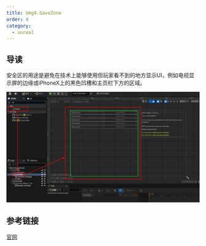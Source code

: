 ```yaml
---
title: Umg4.SaveZone
order: 4
category:
  - unreal
---
```

## 导读
<chatmessage avatar="../../../assets/emoji/blzt.png" :avatarWidth="40">
安全区的用途是避免在技术上能够使用但玩家看不到的地方显示UI，例如电视显示屏的边缘或iPhoneX上的黑色凹槽和主页栏下方的区域。
</chatmessage>

![](..%2F..%2Fassets%2Fsafezone.png)

## 参考链接

[官网](https://docs.unrealengine.com/4.26/zh-CN/InteractiveExperiences/UMG/UserGuide/UMGSafeZones/)

